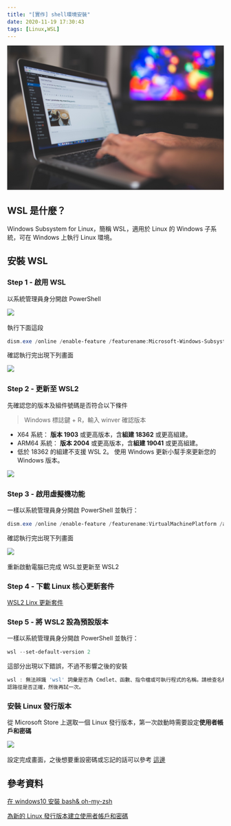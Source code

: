 ```yaml
---
title: "[實作] shell環境安裝"
date: 2020-11-19 17:30:43
tags: [Linux,WSL]
---
```

![](/uploads/implement.jpg)
## WSL 是什麼？
Ｗindows Subsystem for Linux，簡稱 WSL，適用於 Linux 的 Windows 子系統，可在 Windows 上執行 Linux 環境。

## 安裝 WSL
<!-- more -->
### Step 1 - 啟用 WSL

以系統管理員身分開啟 PowerShell

![](https://i.imgur.com/S4Mzic8.png)

執行下面這段

```PowerShell
dism.exe /online /enable-feature /featurename:Microsoft-Windows-Subsystem-Linux /all /norestart
```
確認執行完出現下列畫面

![](https://i.imgur.com/3AWluo4.png)


### Step 2 - 更新至 WSL2

先確認您的版本及組件號碼是否符合以下條件 
>Windows 標誌鍵 + R，輸入 winver 確認版本

* X64 系統： **版本 1903** 或更高版本，含**組建 18362** 或更高組建。
* ARM64 系統： **版本 2004** 或更高版本，含**組建 19041** 或更高組建。
* 低於 18362 的組建不支援 WSL 2。 使用 Windows 更新小幫手來更新您的 Windows 版本。

![](https://i.imgur.com/fAEsomG.png)


### Step 3 - 啟用虛擬機功能

一樣以系統管理員身分開啟 PowerShell 並執行：

```PowerShell
dism.exe /online /enable-feature /featurename:VirtualMachinePlatform /all /norestart
```
確認執行完出現下列畫面

![](https://i.imgur.com/DNvUMNa.png)

重新啟動電腦已完成 WSL並更新至 WSL2


### Step 4 - 下載 Linux 核心更新套件

[WSL2 Linx 更新套件](https://wslstorestorage.blob.core.windows.net/wslblob/wsl_update_x64.msi)


### Step 5 - 將 WSL2 設為預設版本

一樣以系統管理員身分開啟 PowerShell 並執行：

```PowerShell
wsl --set-default-version 2
```
這部分出現以下錯誤，不過不影響之後的安裝
```PowerShell
wsl : 無法辨識 'wsl' 詞彙是否為 Cmdlet、函數、指令檔或可執行程式的名稱。請檢查名稱拼字是否正確，如果包含路徑的話，請確
認路徑是否正確，然後再試一次。
```

### 安裝 Linux 發行版本

從 Microsoft Store 上選取一個 Linux 發行版本，第一次啟動時需要設定**使用者帳戶和密碼**

![](https://i.imgur.com/DTPh2J6.png)

設定完成畫面，之後想要重設密碼或忘記的話可以參考 [這邊](https://docs.microsoft.com/zh-tw/windows/wsl/user-support#forgot-your-password)


## 參考資料

[在 windows10 安裝 bash& oh-my-zsh](https://medium.com/@wens.li/%E5%9C%A8-windows10-%E5%AE%89%E8%A3%9D-oh-my-zsh-916105cf36f7)

[為新的 Linux 發行版本建立使用者帳戶和密碼](https://docs.microsoft.com/zh-tw/windows/wsl/user-support)